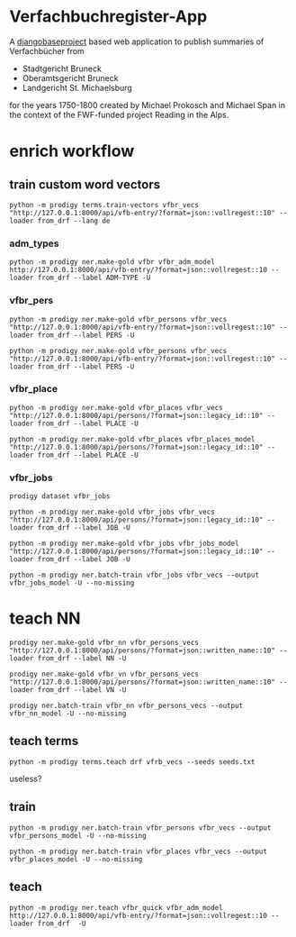 # Verfachbuchregister-App

A [djangobaseproject](https://github.com/acdh-oeaw/djangobaseproject) based web application to publish summaries of Verfachbücher from

* Stadtgericht Bruneck
* Oberamtsgericht Bruneck
* Landgericht St. Michaelsburg

for the years 1750-1800 created by Michael Prokosch and Michael Span in the context of the FWF-funded project Reading in the Alps.


# enrich workflow

## train custom word vectors

`python -m prodigy terms.train-vectors vfbr_vecs "http://127.0.0.1:8000/api/vfb-entry/?format=json::vollregest::10" --loader from_drf --lang de`

### adm_types

`python -m prodigy ner.make-gold vfbr vfbr_adm_model http://127.0.0.1:8000/api/vfb-entry/?format=json::vollregest::10 --loader from_drf --label ADM-TYPE -U`

### vfbr_pers

`python -m prodigy ner.make-gold vfbr_persons vfbr_vecs "http://127.0.0.1:8000/api/vfb-entry/?format=json::vollregest::10" --loader from_drf --label PERS -U`

`python -m prodigy ner.make-gold vfbr_persons vfbr_vecs "http://127.0.0.1:8000/api/vfb-entry/?format=json::vollregest::10" --loader from_drf --label PERS -U`

### vfbr_place

`python -m prodigy ner.make-gold vfbr_places vfbr_vecs "http://127.0.0.1:8000/api/persons/?format=json::legacy_id::10" --loader from_drf --label PLACE -U`

`python -m prodigy ner.make-gold vfbr_places vfbr_places_model "http://127.0.0.1:8000/api/persons/?format=json::legacy_id::10" --loader from_drf --label PLACE -U`


### vfbr_jobs

`prodigy dataset vfbr_jobs`

`python -m prodigy ner.make-gold vfbr_jobs vfbr_vecs "http://127.0.0.1:8000/api/persons/?format=json::legacy_id::10" --loader from_drf --label JOB -U`

`python -m prodigy ner.make-gold vfbr_jobs vfbr_jobs_model "http://127.0.0.1:8000/api/persons/?format=json::legacy_id::10" --loader from_drf --label JOB -U`

`python -m prodigy ner.batch-train vfbr_jobs vfbr_vecs --output vfbr_jobs_model -U --no-missing`


# teach NN

`prodigy ner.make-gold vfbr_nn vfbr_persons_vecs "http://127.0.0.1:8000/api/persons/?format=json::written_name::10" --loader from_drf --label NN -U`

`prodigy ner.make-gold vfbr_vn vfbr_persons_vecs "http://127.0.0.1:8000/api/persons/?format=json::written_name::10" --loader from_drf --label VN -U`

`prodigy ner.batch-train vfbr_nn vfbr_persons_vecs --output vfbr_nn_model -U --no-missing`


## teach terms

`python -m prodigy terms.teach drf vfrb_vecs --seeds seeds.txt `

useless?

## train

`python -m prodigy ner.batch-train vfbr_persons vfbr_vecs --output vfbr_persons_model -U --no-missing`

`python -m prodigy ner.batch-train vfbr_places vfbr_vecs --output vfbr_places_model -U --no-missing`


## teach

`python -m prodigy ner.teach vfbr_quick vfbr_adm_model http://127.0.0.1:8000/api/vfb-entry/?format=json::vollregest::10 --loader from_drf  -U`
